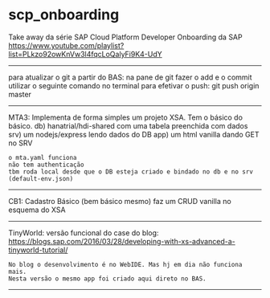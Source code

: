 # scp_onboarding

Take away da série SAP Cloud Platform Developer Onboarding da SAP
https://www.youtube.com/playlist?list=PLkzo92owKnVw3l4fqcLoQalyFi9K4-UdY

---------------------------------------------------------------------------------------------------
    
para atualizar o git a partir do BAS:
    na pane de git fazer o add e o commit
    utilizar o seguinte comando no terminal para efetivar o push:
        git push origin master

---------------------------------------------------------------------------------------------------

MTA3:
    Implementa de forma simples um projeto XSA. Tem o básico do básico.
    db) hanatrial/hdi-shared com uma tabela preenchida com dados
    srv) um nodejs/express lendo dados do DB
    app) um html vanilla dando GET no SRV

    o mta.yaml funciona
    não tem authenticação
    tbm roda local desde que o DB esteja criado e bindado no db e no srv (default-env.json)

---------------------------------------------------------------------------------------------------

CB1: Cadastro Básico (bem básico mesmo)
    faz um CRUD vanilla no esquema do XSA

---------------------------------------------------------------------------------------------------

TinyWorld: versão funcional do case do blog:
    https://blogs.sap.com/2016/03/28/developing-with-xs-advanced-a-tinyworld-tutorial/

    No blog o desenvolvimento é no WebIDE. Mas hj em dia não funciona mais.
    Nesta versão o mesmo app foi criado aqui direto no BAS.

---------------------------------------------------------------------------------------------------
